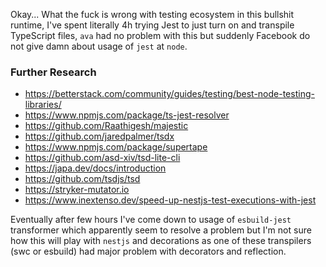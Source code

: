 Okay... What the fuck is wrong with testing ecosystem in this bullshit runtime, I've spent literally 4h trying Jest to just turn on and transpile TypeScript files, `ava` had no problem with this but suddenly Facebook do not give damn about usage of `jest` at `node`.

### Further Research

- https://betterstack.com/community/guides/testing/best-node-testing-libraries/
- https://www.npmjs.com/package/ts-jest-resolver
- https://github.com/Raathigesh/majestic
- https://github.com/jaredpalmer/tsdx
- https://www.npmjs.com/package/supertape
- https://github.com/asd-xiv/tsd-lite-cli
- https://japa.dev/docs/introduction
- https://github.com/tsdjs/tsd
- https://stryker-mutator.io
- https://www.inextenso.dev/speed-up-nestjs-test-executions-with-jest

Eventually after few hours I've come down to usage of `esbuild-jest` transformer which apparently seem to resolve a problem but I'm not sure how this will play with `nestjs` and decorations as one of these transpilers (swc or esbuild) had major problem with decorators and reflection.
